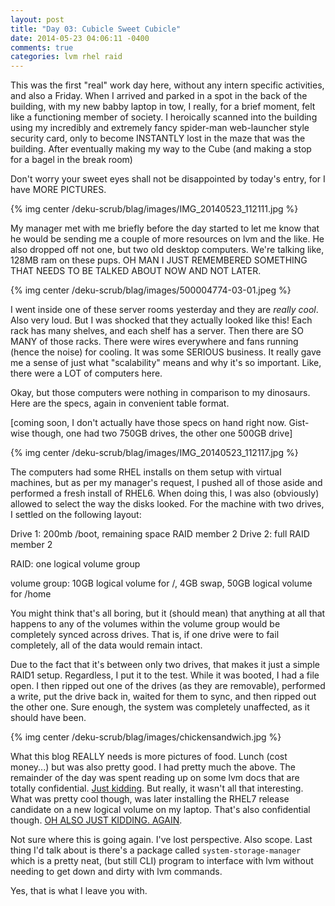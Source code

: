 ```yaml
---
layout: post
title: "Day 03: Cubicle Sweet Cubicle"
date: 2014-05-23 04:06:11 -0400
comments: true
categories: lvm rhel raid
---
```

This was the first "real" work day here, without any intern specific activities, and also a Friday. When I arrived and parked in a spot in the back of the building, with my new babby laptop in tow, I really, for a brief moment, felt like a functioning member of society. I heroically scanned into the building using my incredibly and extremely fancy spider-man web-launcher style security card, only to become INSTANTLY lost in the maze that was the building. After eventually making my way to the Cube (and making a stop for a bagel in the break room)

Don't worry your sweet eyes shall not be disappointed by today's entry, for I have MORE PICTURES.

{% img center /deku-scrub/blag/images/IMG_20140523_112111.jpg %}

My manager met with me briefly before the day started to let me know that he would be sending me a couple of more resources on lvm and the like. He also dropped off not one, but two old desktop computers. We're talking like, 128MB ram on these pups. OH MAN I JUST REMEMBERED SOMETHING THAT NEEDS TO BE TALKED ABOUT NOW AND NOT LATER.

{% img center /deku-scrub/blag/images/500004774-03-01.jpeg %}

I went inside one of these server rooms yesterday and they are *really cool*. Also very loud. But I was shocked that they actually looked like this! Each rack has many shelves, and each shelf has a server. Then there are SO MANY of those racks. There were wires everywhere and fans running (hence the noise) for cooling. It was some SERIOUS business. It really gave me a sense of just what "scalability" means and why it's so important. Like, there were a LOT of computers here.

Okay, but those computers were nothing in comparison to my dinosaurs. Here are the specs, again in convenient table format. 

[coming soon, I don't actually have those specs on hand right now. Gist-wise though, one had two 750GB drives, the other one 500GB drive]

{% img center /deku-scrub/blag/images/IMG_20140523_112117.jpg %}

The computers had some RHEL installs on them setup with virtual machines, but as per my manager's request, I pushed all of those aside and performed a fresh install of RHEL6. When doing this, I was also (obviously) allowed to select the way the disks looked. For the machine with two drives, I settled on the following layout: 

Drive 1: 200mb /boot, remaining space RAID member 2
Drive 2: full RAID member 2

RAID: one logical volume group

volume group: 10GB logical volume for /, 4GB swap, 50GB logical volume for /home

You might think that's all boring, but it (should mean) that anything at all that happens to any of the volumes within the volume group would be completely synced across drives. That is, if one drive were to fail completely, all of the data would remain intact.

Due to the fact that it's between only two drives, that makes it just a simple RAID1 setup. Regardless, I put it to the test. While it was booted, I had a file open. I then ripped out one of the drives (as they are removable), performed a write, put the drive back in, waited for them to sync, and then ripped out the other one. Sure enough, the system was completely unaffected, as it should have been.

{% img center /deku-scrub/blag/images/chickensandwich.jpg %}

What this blog REALLY needs is more pictures of food. Lunch (cost money...) but was also pretty good. I had pretty much the above. The remainder of the day was spent reading up on some lvm docs that are totally confidential. [Just kidding](/deku-scrub/blag/images/nope.txt). But really, it wasn't all that interesting. What was pretty cool though, was later installing the RHEL7 release candidate on a new logical volume on my laptop. That's also confidential though. [OH ALSO JUST KIDDING. AGAIN](/deku-scrub/blag/images/nope.txt).

Not sure where this is going again. I've lost perspective. Also scope. Last thing I'd talk about is there's a package called ```system-storage-manager``` which is a pretty neat, (but still CLI) program to interface with lvm without needing to get down and dirty with lvm commands.

Yes, that is what I leave you with.